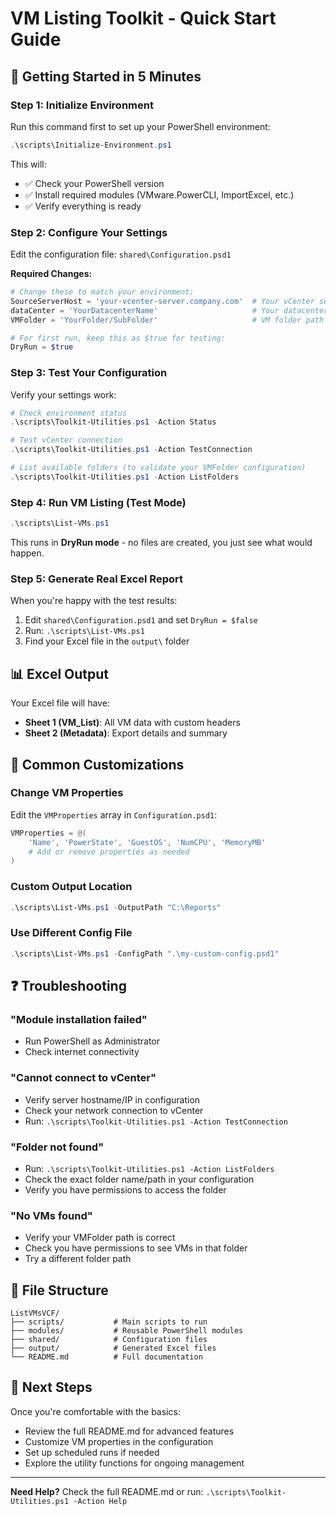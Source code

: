 # VM Listing Toolkit - Quick Start Guide

## 🚀 Getting Started in 5 Minutes

### Step 1: Initialize Environment

Run this command first to set up your PowerShell environment:

```powershell
.\scripts\Initialize-Environment.ps1
```

This will:

- ✅ Check your PowerShell version
- ✅ Install required modules (VMware.PowerCLI, ImportExcel, etc.)
- ✅ Verify everything is ready

### Step 2: Configure Your Settings

Edit the configuration file: `shared\Configuration.psd1`

**Required Changes:**

```powershell
# Change these to match your environment:
SourceServerHost = 'your-vcenter-server.company.com'  # Your vCenter server
dataCenter = 'YourDatacenterName'                     # Your datacenter
VMFolder = 'YourFolder/SubFolder'                     # VM folder path

# For first run, keep this as $true for testing:
DryRun = $true
```

### Step 3: Test Your Configuration

Verify your settings work:

```powershell
# Check environment status
.\scripts\Toolkit-Utilities.ps1 -Action Status

# Test vCenter connection
.\scripts\Toolkit-Utilities.ps1 -Action TestConnection

# List available folders (to validate your VMFolder configuration)
.\scripts\Toolkit-Utilities.ps1 -Action ListFolders
```

### Step 4: Run VM Listing (Test Mode)

```powershell
.\scripts\List-VMs.ps1
```

This runs in **DryRun mode** - no files are created, you just see what would happen.

### Step 5: Generate Real Excel Report

When you're happy with the test results:

1. Edit `shared\Configuration.psd1` and set `DryRun = $false`
2. Run: `.\scripts\List-VMs.ps1`
3. Find your Excel file in the `output\` folder

## 📊 Excel Output

Your Excel file will have:

- **Sheet 1 (VM_List)**: All VM data with custom headers
- **Sheet 2 (Metadata)**: Export details and summary

## 🔧 Common Customizations

### Change VM Properties

Edit the `VMProperties` array in `Configuration.psd1`:

```powershell
VMProperties = @(
    'Name', 'PowerState', 'GuestOS', 'NumCPU', 'MemoryMB'
    # Add or remove properties as needed
)
```

### Custom Output Location

```powershell
.\scripts\List-VMs.ps1 -OutputPath "C:\Reports"
```

### Use Different Config File

```powershell
.\scripts\List-VMs.ps1 -ConfigPath ".\my-custom-config.psd1"
```

## ❓ Troubleshooting

### "Module installation failed"

- Run PowerShell as Administrator
- Check internet connectivity

### "Cannot connect to vCenter"

- Verify server hostname/IP in configuration
- Check your network connection to vCenter
- Run: `.\scripts\Toolkit-Utilities.ps1 -Action TestConnection`

### "Folder not found"

- Run: `.\scripts\Toolkit-Utilities.ps1 -Action ListFolders`
- Check the exact folder name/path in your configuration
- Verify you have permissions to access the folder

### "No VMs found"

- Verify your VMFolder path is correct
- Check you have permissions to see VMs in that folder
- Try a different folder path

## 📁 File Structure

```Plain text
ListVMsVCF/
├── scripts/           # Main scripts to run
├── modules/           # Reusable PowerShell modules  
├── shared/            # Configuration files
├── output/            # Generated Excel files
└── README.md          # Full documentation
```

## 🎯 Next Steps

Once you're comfortable with the basics:

- Review the full README.md for advanced features
- Customize VM properties in the configuration
- Set up scheduled runs if needed
- Explore the utility functions for ongoing management

---
**Need Help?** Check the full README.md or run: `.\scripts\Toolkit-Utilities.ps1 -Action Help`
